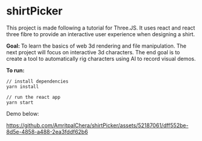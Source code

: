 # shirtPicker
This project is made following a tutorial for Three.JS. It uses react and react three fibre to provide an interactive user experience when designing a shirt.

<b>Goal: </b> To learn the basics of web 3d rendering and file manipulation. The next project will focus on interactive 3d characters. The end goal is to create a tool to automatically rig characters using AI to record visual demos.

<b>To run:</b>
```
// install dependencies
yarn install

// run the react app
yarn start
```

Demo below:




https://github.com/AmritpalChera/shirtPicker/assets/52187061/dff552be-8d5e-4858-a488-2ea3fddf62b6

